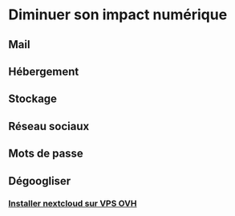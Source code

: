 # Diminuer son impact numérique


## Mail
## Hébergement
## Stockage
## Réseau sociaux
## Mots de passe

## Dégoogliser

### [Installer nextcloud sur VPS OVH](https://blog.microserum.net/index.php/2018/04/23/comment-installer-nextcloud/)

